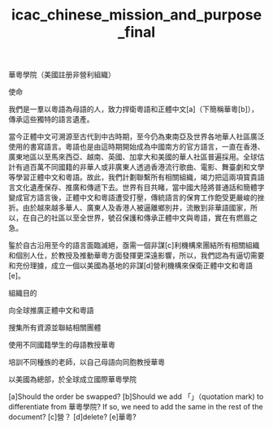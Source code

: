 ﻿---
title:              "icac_chinese_mission_and_purpose_final"
type:               "about"
#resImgTeaser:  teaserpics/pixabay.com/contact-2860030_640.jpg
#icon:               "far fa-address-card"
---
華粵學院（美國註册非營利組織） 

使命 

我們是一羣以粵語為母語的人，致力捍衛粵語和正體中文[a]（下簡稱華粵[b]），傳承這些獨特的語言遺產。 

當今正體中文可溯源至古代到中古時期，至今仍為東南亞及世界各地華人社區廣泛使用的書寫語言。粵語也是由這時期開始成為中國南方的官方語言，一直在香港、廣東地區以至馬來西亞、越南、英國、加拿大和美國的華人社區普遍採用。全球估計有過百萬不同國籍的非華人或非廣東人透過香港流行歌曲、電影、舞臺劇和文學等學習正體中文和粵語。故此，我們計劃聯繫所有相關組織，竭力把這兩項寳貴語言文化遺產保存、推廣和傳遞下去。世界有目共睹，當中國大陸將普通話和簡體字變成官方語言後，正體中文和粵語遭受打壓，傳統語言的保育工作飽受更嚴峻的挫折。由於越來越多華人、廣東人及香港人被逼離鄉別井，流散到非華語國家，所以，在自己的社區以至全世界，號召保護和傳承正體中文與粵語，實在有燃眉之急。 

鍳於自古沿用至今的語言面臨滅絕，亟需一個非謀[c]利機構來團結所有相關組織和個別人仕，於教授及推動華粵方面發揮更深遠影響，所以，我們認為有逼切需要和充份理據，成立一個以美國為基地的非謀[d]營利機構來保衛正體中文和粵語[e]。 

  

組織目的 

向全球推廣正體中文和粵語 

搜集所有資源並聯結相關團體 

使用不同國籍學生的母語教授華粵 

培訓不同種族的老師，以自己母語向同胞教授華粵 

以美國為總部，於全球成立國際華粵學院 

[a]Should the order be swapped?
[b]Should we add 「」（quotation mark) to differentiate from 華粵學院?
If so, we need to add the same in the rest of the document?
[c]營？
[d]delete?
[e]華粵?
